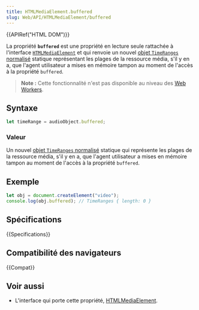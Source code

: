 ```yaml
---
title: HTMLMediaElement.buffered
slug: Web/API/HTMLMediaElement/buffered
---
```


{{APIRef("HTML DOM")}}

La propriété **`buffered`** est une propriété en lecture seule rattachée à l'interface [`HTMLMediaElement`](/fr/docs/Web/API/HTMLMediaElement) et qui renvoie un nouvel [objet `TimeRanges` normalisé](/fr/docs/Web/API/TimeRanges#objets_timeranges_normalisés) statique représentant les plages de la ressource média, s'il y en a, que l'agent utilisateur a mises en mémoire tampon au moment de l'accès à la propriété `buffered`.

> **Note :** Cette fonctionnalité n'est pas disponible au niveau des [Web Workers](/fr/docs/Web/API/Web_Workers_API).

## Syntaxe

```js
let timeRange = audioObject.buffered;
```

### Valeur

Un nouvel [objet `TimeRanges` normalisé](/fr/docs/Web/API/TimeRanges#objets_timeranges_normalisés) statique qui représente les plages de la ressource média, s'il y en a, que l'agent utilisateur a mises en mémoire tampon au moment de l'accès à la propriété `buffered`.

## Exemple

```js
let obj = document.createElement("video");
console.log(obj.buffered); // TimeRanges { length: 0 }
```

## Spécifications

{{Specifications}}

## Compatibilité des navigateurs

{{Compat}}

## Voir aussi

- L'interface qui porte cette propriété, [HTMLMediaElement](/fr/docs/Web/API/HTMLMediaElement).
